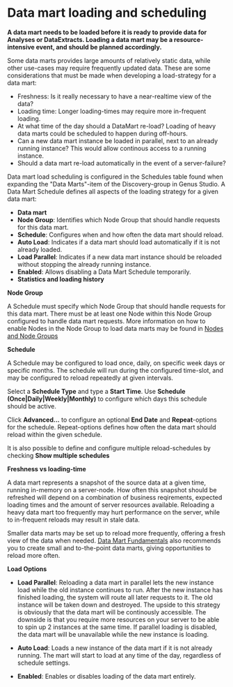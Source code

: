 # Data mart loading and scheduling

  **A data mart needs to be loaded before it is ready to provide data for Analyses or DataExtracts. Loading a data mart may be a resource-intensive event, and should be planned accordingly.**

Some data marts provides large amounts of relatively static data, while other use-cases may require frequently updated data. These are some considerations that must be made when developing a load-strategy for a data mart:

*   Freshness: Is it really necessary to have a near-realtime view of the data?
*   Loading time: Longer loading-times may require more in-frequent loading.
*   At what time of the day should a DataMart re-load? Loading of heavy data marts could be scheduled to happen during off-hours.
*   Can a new data mart instance be loaded in parallel, next to an already running instance? This would allow continous access to a running instance.
*   Should a data mart re-load automatically in the event of a server-failure? 

Data mart load scheduling is configured in the Schedules table found when expanding the "Data Marts"-item of the Discovery-group in Genus Studio. A Data Mart Schedule defines all aspects of the loading strategy for a given data mart:

*   **Data mart**
*   **Node Group**: Identifies which Node Group that should handle requests for this data mart.
*   **Schedule**: Configures when and how often the data mart should reload.
*   **Auto Load**: Indicates if a data mart should load automatically if it is not already loaded.
*   **Load Parallel**: Indicates if a new data mart instance should be reloaded without stopping the already running instance.
*   **Enabled**: Allows disabling a Data Mart Schedule temporarily.
*   **Statistics and loading history**

**Node Group**

A Schedule must specify which Node Group that should handle requests for this data mart. There must be at least one Node within this Node Group configured to handle data mart requests. More information on how to enable Nodes in the Node Group to load data marts may be found in [Nodes and Node Groups](../../../developers/defining-an-app-model/nodes-and-node-groups.md)

**Schedule**

A Schedule may be configured to load once, daily, on specific week days or specific months. The schedule will run during the configured time-slot, and may be configured to reload repeatedly at given intervals. 

Select a **Schedule Type** and type a **Start Time**. Use **Schedule (Once|Daily|Weekly|Monthly)** to configure which days this schedule should be active.

Click **Advanced...** to configure an optional **End Date** and **Repeat**-options for the schedule. Repeat-options defines how often the data mart should reload within the given schedule.

It is also possible to define and configure multiple reload-schedules by checking **Show multiple schedules**

**Freshness vs loading-time**

A data mart represents a snapshot of the source data at a given time, running in-memory on a server-node. How often this snapshot should be refreshed will depend on a combination of business reqirements, expected loading times and the amount of server resources available. Reloading a heavy data mart too frequently may hurt performance on the server, while to in-frequent reloads may result in stale data. 

Smaller data marts may be set up to reload more frequently, offering a fresh view of the data when needed. [Data Mart Fundamentals](data-mart-fundamentals.md) also recommends you to create small and to-the-point data marts, giving opportunities to reload more often.

**Load Options**

*   **Load Parallel**: Reloading a data mart in parallel lets the new instance load while the old instance continues to run. After the new instance has finished loading, the system will route all later requests to it. The old instance will be taken down and destroyed. The upside to this strategy is obviously that the data mart will be continously accessible. The downside is that you require more resources on your server to be able to spin up 2 instances at the same time. If parallel loading is disabled, the data mart will be unavailable while the new instance is loading.

*   **Auto Load**: Loads a new instance of the data mart if it is not already running. The mart will start to load at any time of the day, regardless of schedule settings.

*   **Enabled**: Enables or disables loading of the data mart entirely.



